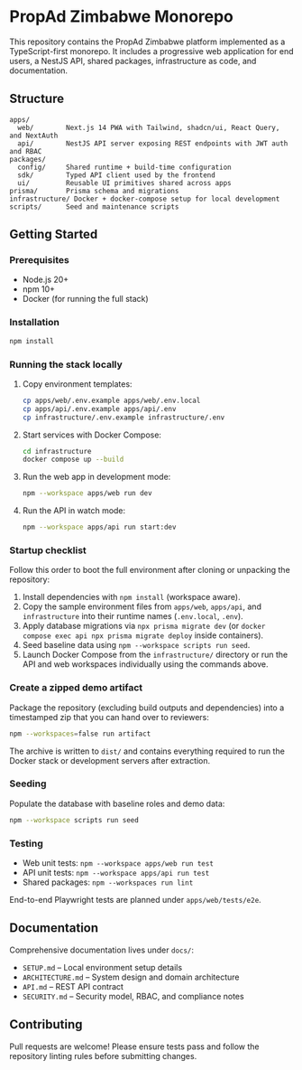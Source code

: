 # PropAd Zimbabwe Monorepo

This repository contains the PropAd Zimbabwe platform implemented as a TypeScript-first monorepo. It includes a progressive web application for end users, a NestJS API, shared packages, infrastructure as code, and documentation.

## Structure

```
apps/
  web/        Next.js 14 PWA with Tailwind, shadcn/ui, React Query, and NextAuth
  api/        NestJS API server exposing REST endpoints with JWT auth and RBAC
packages/
  config/     Shared runtime + build-time configuration
  sdk/        Typed API client used by the frontend
  ui/         Reusable UI primitives shared across apps
prisma/       Prisma schema and migrations
infrastructure/ Docker + docker-compose setup for local development
scripts/      Seed and maintenance scripts
```

## Getting Started

### Prerequisites
- Node.js 20+
- npm 10+
- Docker (for running the full stack)

### Installation

```bash
npm install
```

### Running the stack locally

1. Copy environment templates:
   ```bash
   cp apps/web/.env.example apps/web/.env.local
   cp apps/api/.env.example apps/api/.env
   cp infrastructure/.env.example infrastructure/.env
   ```
2. Start services with Docker Compose:
   ```bash
   cd infrastructure
   docker compose up --build
   ```
3. Run the web app in development mode:
   ```bash
   npm --workspace apps/web run dev
   ```
4. Run the API in watch mode:
   ```bash
   npm --workspace apps/api run start:dev
   ```

### Startup checklist

Follow this order to boot the full environment after cloning or unpacking the repository:

1. Install dependencies with `npm install` (workspace aware).
2. Copy the sample environment files from `apps/web`, `apps/api`, and `infrastructure` into their runtime names (`.env.local`, `.env`).
3. Apply database migrations via `npx prisma migrate dev` (or `docker compose exec api npx prisma migrate deploy` inside containers).
4. Seed baseline data using `npm --workspace scripts run seed`.
5. Launch Docker Compose from the `infrastructure/` directory or run the API and web workspaces individually using the commands above.

### Create a zipped demo artifact

Package the repository (excluding build outputs and dependencies) into a timestamped zip that you can hand over to reviewers:

```bash
npm --workspaces=false run artifact
```

The archive is written to `dist/` and contains everything required to run the Docker stack or development servers after extraction.

### Seeding

Populate the database with baseline roles and demo data:
```bash
npm --workspace scripts run seed
```

### Testing

- Web unit tests: `npm --workspace apps/web run test`
- API unit tests: `npm --workspace apps/api run test`
- Shared packages: `npm --workspaces run lint`

End-to-end Playwright tests are planned under `apps/web/tests/e2e`.

## Documentation
Comprehensive documentation lives under `docs/`:
- `SETUP.md` – Local environment setup details
- `ARCHITECTURE.md` – System design and domain architecture
- `API.md` – REST API contract
- `SECURITY.md` – Security model, RBAC, and compliance notes

## Contributing
Pull requests are welcome! Please ensure tests pass and follow the repository linting rules before submitting changes.
